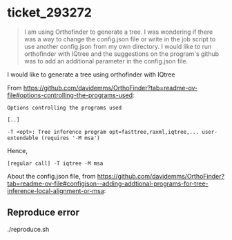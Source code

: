 # ticket_293272

> I am using Orthofinder to generate a tree. 
> I was wondering if there was a way to change the config.json file 
> or write in the job script to use another config.json from my own directory. 
> I would like to run orthofinder with IQtree and the suggestions 
> on the program's github was to add an additional parameter in the config.json file.


I would like to generate a tree using orthofinder with IQtree

From <https://github.com/davidemms/OrthoFinder?tab=readme-ov-file#options-controlling-the-programs-used>:

```
Options controlling the programs used

[..]

-T <opt>: Tree inference program opt=fasttree,raxml,iqtree,... user-extendable (requires '-M msa') 
```

Hence, 

```
[regular call] -T iqtree -M msa
```


About the config.json file, from <https://github.com/davidemms/OrthoFinder?tab=readme-ov-file#configjson--adding-addtional-programs-for-tree-inference-local-alignment-or-msa>:


## Reproduce error

./reproduce.sh
